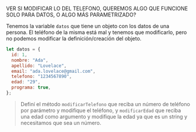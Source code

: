 VER SI MODIFICAR LO DEL TELEFONO, QUEREMOS ALGO QUE FUNCIONE SOLO PARA DATOS, O ALGO MÁS PARAMETRIZADO?

Tenemos la variable `datos` que tiene un objeto con los datos de una persona. El teléfono de la misma está mal y tenemos que modificarlo, pero no podemos modificar la definición/creación del objeto.

```js
let datos = {
  id: 1,
  nombre: "Ada",
  apellido: "Lovelace",
  email: "ada.lovelace@gmail.com",
  telefono: "1234567890",
  edad: "29",
  programa: true,
};
```
> Definí el método `modificarTelefono` que reciba un número de teléfono por parámetro y modifique el teléfono, y `modificarEdad` que reciba una edad como argumento y modifique la edad ya que es un string y necesitamos que sea un número.
